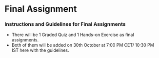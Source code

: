 # Final Assignment

### Instructions and Guidelines for Final Assignments

* There will be 1 Graded Quiz and 1 Hands-on Exercise as final assignments.&#x20;
* Both of them will be added on 30th October at 7:00 PM CET/ 10:30 PM IST here with the guidelines.
